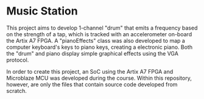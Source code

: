 # Music Station

This project aims to develop 1-channel "drum" that emits a frequency based on the strength of a tap, which is tracked with an accelerometer on-board the Artix A7 FPGA. A "pianoEffects" class was also developed to map a computer keyboard's keys to piano keys, creating a electronic piano. Both the "drum" and piano display simple graphical effects using the VGA protocol.

In order to create this project, an SoC using the Artix A7 FPGA and Microblaze MCU was developed during the course. Within this repository, however, are only the files that contain source code developed from scratch.
